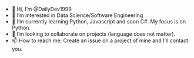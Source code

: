 - 👋 Hi, I’m @DailyDev1999
- 👀 I’m interested in Data Science/Software Engineering 
- 🌱 I’m currently learning Python, Javascript and soon C#. My focus is on Python.
- 💞️ I’m looking to collaborate on projects (language does not matter).
- 📫 How to reach me: Create an issue on a project of mine and I'll contact you.
